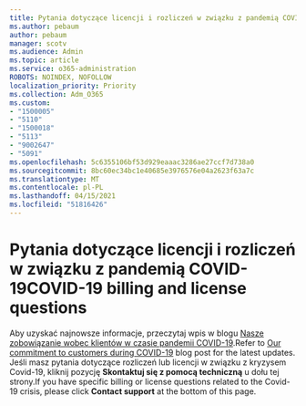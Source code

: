 ```yaml
---
title: Pytania dotyczące licencji i rozliczeń w związku z pandemią COVID-19
ms.author: pebaum
author: pebaum
manager: scotv
ms.audience: Admin
ms.topic: article
ms.service: o365-administration
ROBOTS: NOINDEX, NOFOLLOW
localization_priority: Priority
ms.collection: Adm_O365
ms.custom:
- "1500005"
- "5110"
- "1500018"
- "5113"
- "9002647"
- "5091"
ms.openlocfilehash: 5c6355106bf53d929eaaac3286ae27ccf7d738a0
ms.sourcegitcommit: 8bc60ec34bc1e40685e3976576e04a2623f63a7c
ms.translationtype: MT
ms.contentlocale: pl-PL
ms.lasthandoff: 04/15/2021
ms.locfileid: "51816426"
---
```

# <a name="covid-19-billing-and-license-questions"></a><span data-ttu-id="95134-102">Pytania dotyczące licencji i rozliczeń w związku z pandemią COVID-19</span><span class="sxs-lookup"><span data-stu-id="95134-102">COVID-19 billing and license questions</span></span>

<span data-ttu-id="95134-103">Aby uzyskać najnowsze informacje, przeczytaj wpis w blogu [Nasze zobowiązanie wobec klientów w czasie pandemii COVID-19](https://www.microsoft.com/microsoft-365/blog/2020/03/05/our-commitment-to-customers-during-covid-19/).</span><span class="sxs-lookup"><span data-stu-id="95134-103">Refer to [Our commitment to customers during COVID-19](https://www.microsoft.com/microsoft-365/blog/2020/03/05/our-commitment-to-customers-during-covid-19/) blog post for the latest updates.</span></span>  <span data-ttu-id="95134-104">Jeśli masz pytania dotyczące rozliczeń lub licencji w związku z kryzysem Covid-19, kliknij pozycję **Skontaktuj się z pomocą techniczną** u dołu tej strony.</span><span class="sxs-lookup"><span data-stu-id="95134-104">If you have specific billing or license questions related to the Covid-19 crisis, please click **Contact support** at the bottom of this page.</span></span>
